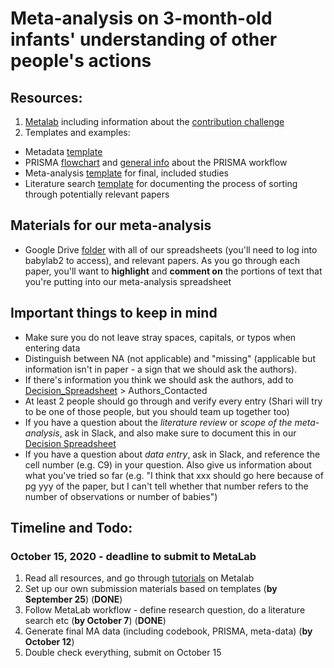 # Meta-analysis on 3-month-old infants' understanding of other people's actions

## Resources:
1. [Metalab](http://metalab.stanford.edu/) including information about the [contribution challenge](https://docs.google.com/document/d/1WH6y-7Hq-BRs7PAfH7jJY8qvPdBcy8IeHxfXeaqAJUI/edit)
2. Templates and examples:
- Metadata [template](https://docs.google.com/document/d/12SpehtoFfIvUjUBHYvi9rnIKeXAYduFdofRlQ0HAh5s/edit)
- PRISMA [flowchart](https://docs.google.com/presentation/d/1DKY8BTZZ82bGyGwpGsyyzsilOqE1F1NcDLTKWtCe9AY/edit#slide=id.p) and [general info](http://prisma-statement.org/) about the PRISMA workflow
- Meta-analysis [template](https://docs.google.com/spreadsheets/d/12Y_2BcFSu48t0F8a_xrY1Ro2fJoCIV1h8O627WNcrjY/edit#gid=0) for final, included studies 
- Literature search [template](https://docs.google.com/spreadsheets/d/1mtN4g6FddpBljQzrR-mS0y414M9wQNjK4Vz09nLOe2s/edit#gid=0) for documenting the process of sorting through potentially relevant papers 

## Materials for our meta-analysis
- Google Drive [folder](https://drive.google.com/drive/folders/171sHO97PPB4KqR6rAotvKzkTopYL1-km?usp=sharing) with all of our spreadsheets (you'll need to log into babylab2 to access), and relevant papers. As you go through each paper, you'll want to **highlight** and **comment on** the portions of text that you're putting into our meta-analysis spreadsheet

## Important things to keep in mind
- Make sure you do not leave stray spaces, capitals, or typos when entering data
- Distinguish between NA (not applicable) and "missing" (applicable but information isn't in paper - a sign that we should ask the authors).
- If there's information you think we should ask the authors, add to [Decision_Spreadsheet](https://docs.google.com/spreadsheets/d/1B__qPqybM8BaMKXqyAFnmgRRJLdAT0iXb6jQDjkwtRI/edit#gid=1621249086) > Authors_Contacted
- At least 2 people should go through and verify every entry (Shari will try to be one of those people, but you should team up together too)
- If you have a question about the *literature review* or *scope of the meta-analysis*, ask in Slack, and also make sure to document this in our [Decision Spreadsheet](https://docs.google.com/spreadsheets/d/1B__qPqybM8BaMKXqyAFnmgRRJLdAT0iXb6jQDjkwtRI/edit#gid=0)
- If you have a question about *data entry*, ask in Slack, and reference the cell number (e.g. C9) in your question. Also give us information about what you've tried so far (e.g. "I think that xxx should go here because of pg yyy of the paper, but I can't tell whether that number refers to the number of observations or number of babies")

## Timeline and Todo:
### October 15, 2020 - deadline to submit to MetaLab
1. Read all resources, and go through [tutorials](http://metalab.stanford.edu/tutorials.html) on Metalab
2. Set up our own submission materials based on templates (**by September 25**) (**DONE**)
3. Follow MetaLab workflow - define research question, do a literature search etc (**by October 7**) (**DONE**)
4. Generate final MA data (including codebook, PRISMA, meta-data) (**by October 12**)
5. Double check everything, submit on October 15